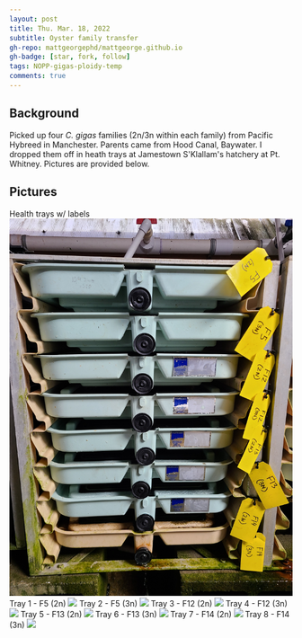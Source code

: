```yaml
---
layout: post
title: Thu. Mar. 18, 2022
subtitle: Oyster family transfer
gh-repo: mattgeorgephd/mattgeorge.github.io
gh-badge: [star, fork, follow]
tags: NOPP-gigas-ploidy-temp
comments: true
---
```


## Background
Picked up four *C. gigas* families (2n/3n within each family) from Pacific Hybreed in Manchester. Parents came from Hood Canal, Baywater. I dropped them off in heath trays at Jamestown S'Klallam's hatchery at Pt. Whitney. Pictures are provided below.

## Pictures
Health trays w/ labels
![](/post_images/20220318/heath_trays.jpg)
Tray 1 - F5 (2n)
![](/post_images/20220318/tray_1.jpg)
Tray 2 - F5 (3n)
![](/post_images/20220318/tray_2.jpg)
Tray 3 - F12 (2n)
![](/post_images/20220318/tray_3.jpg)
Tray 4 - F12 (3n)
![](/post_images/20220318/tray_4.jpg)
Tray 5 - F13 (2n)
![](/post_images/20220318/tray_5.jpg)
Tray 6 - F13 (3n)
![](/post_images/20220318/tray_6.jpg)
Tray 7 - F14 (2n)
![](/post_images/20220318/tray_7.jpg)
Tray 8 - F14 (3n)
![](/post_images/20220318/tray_8.jpg)

